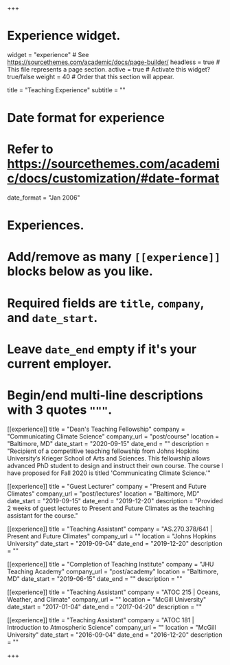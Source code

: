 +++
# Experience widget.
widget = "experience"  # See https://sourcethemes.com/academic/docs/page-builder/
headless = true  # This file represents a page section.
active = true  # Activate this widget? true/false
weight = 40  # Order that this section will appear.

title = "Teaching Experience"
subtitle = ""

# Date format for experience
#   Refer to https://sourcethemes.com/academic/docs/customization/#date-format
date_format = "Jan 2006"

# Experiences.
#   Add/remove as many `[[experience]]` blocks below as you like.
#   Required fields are `title`, `company`, and `date_start`.
#   Leave `date_end` empty if it's your current employer.
#   Begin/end multi-line descriptions with 3 quotes `"""`.

[[experience]]
  title = "Dean's Teaching Fellowship"
  company = "Communicating Climate Science"
  company_url = "post/course"
  location = "Baltimore, MD"
  date_start = "2020-09-15"
  date_end = ""
  description = "Recipient of a competitive teaching fellowship from Johns Hopkins University’s Krieger School of Arts and Sciences. This fellowship allows advanced PhD student to design and instruct their own course. The course I have proposed for Fall 2020 is titled 'Communicating Climate Science.'"

[[experience]]
  title = "Guest Lecturer"
  company = "Present and Future Climates"
  company_url = "post/lectures"
  location = "Baltimore, MD"
  date_start = "2019-09-15"
  date_end = "2019-12-20"
  description = "Provided 2 weeks of guest lectures to Present and Future Climates as the teaching assistant for the course."

[[experience]]
  title = "Teaching Assistant"
  company = "AS.270.378/641 | Present and Future Climates"
  company_url = ""
  location = "Johns Hopkins University"
  date_start = "2019-09-04"
  date_end = "2019-12-20"
  description = ""

[[experience]]
  title = "Completion of Teaching Institute"
  company = "JHU Teaching Academy"
  company_url = "post/academy"
  location = "Baltimore, MD"
  date_start = "2019-06-15"
  date_end = ""
  description = ""

[[experience]]
  title = "Teaching Assistant"
  company = "ATOC 215 | Oceans, Weather, and Climate"
  company_url = ""
  location = "McGill University"
  date_start = "2017-01-04"
  date_end = "2017-04-20"
  description = ""

[[experience]]
  title = "Teaching Assistant"
  company = "ATOC 181 | Introduction to Atmospheric Science"
  company_url = ""
  location = "McGill University"
  date_start = "2016-09-04"
  date_end = "2016-12-20"
  description = ""

+++
